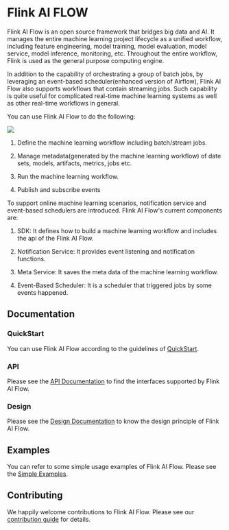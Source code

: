 # Flink AI FLOW

Flink AI Flow is an open source framework that bridges big data and AI. 
It manages the entire machine learning project lifecycle as a unified workflow, including feature engineering, 
model training, model evaluation, model service, model inference, monitoring, etc. 
Throughout the entire workflow, Flink is used as the general purpose computing engine.

In addition to the capability of orchestrating a group of batch jobs, 
by leveraging an event-based scheduler(enhanced version of Airflow), 
Flink AI Flow also supports workflows that contain streaming jobs. Such capability is quite useful for complicated
real-time machine learning systems as well as other real-time workflows in general.

You can use Flink AI Flow to do the following:

![](doc/images/functions.png)

1. Define the machine learning workflow including batch/stream jobs.

2. Manage metadata(generated by the machine learning workflow) of date sets, models, artifacts, metrics, jobs etc.

3. Run the machine learning workflow.

4. Publish and subscribe events


To support online machine learning scenarios, notification service and event-based schedulers are introduced.
Flink AI Flow's current components are:

1. SDK: It defines how to build a machine learning workflow and includes the api of the Flink AI Flow.

2. Notification Service: It provides event listening and notification functions.

3. Meta Service: It saves the meta data of the machine learning workflow.

4. Event-Based Scheduler: It is a scheduler that triggered jobs by some events happened.

## Documentation

### QuickStart

You can use Flink AI Flow according to the guidelines of [QuickStart](QUICKSTART.md).

### API

Please see the [API Documentation](doc/api.md) to find the interfaces supported by Flink AI Flow.

### Design

Please see the [Design Documentation](doc/design.md) to know the design principle of Flink AI Flow.

## Examples

You can refer to some simple usage examples of Flink AI Flow.
Please see the [Simple Examples](examples/simple_examples).


## Contributing

We happily welcome contributions to Flink AI Flow. Please see our [contribution guide](https://github.com/jinxing64/flink-ai-extended/blob/master/CONTRIBUTING.md) for details.
